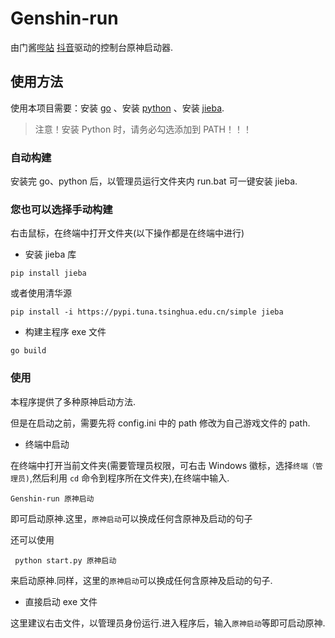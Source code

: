 # Genshin-run

由门酱[哔站](https://space.bilibili.com/245015918) [抖音](https://v.douyin.com/iJCQ7kkw/)驱动的控制台原神启动器.

## 使用方法

使用本项目需要：安装 [go](https://golang.google.cn/) 、安装 [python](https://python.org/) 、安装 [jieba](https://github.com/fxsjy/jieba).

>注意！安装 Python 时，请务必勾选添加到 PATH！！！

### 自动构建

安装完 go、python 后，以管理员运行文件夹内 run.bat 可一键安装 jieba.

### 您也可以选择手动构建

右击鼠标，在终端中打开文件夹(以下操作都是在终端中进行)

- 安装 jieba 库

```
pip install jieba
```

或者使用清华源

```
pip install -i https://pypi.tuna.tsinghua.edu.cn/simple jieba
```

- 构建主程序 exe 文件

```
go build
```

### 使用

本程序提供了多种原神启动方法.

但是在启动之前，需要先将 config.ini 中的 path 修改为自己游戏文件的 path.

- 终端中启动

在终端中打开当前文件夹(需要管理员权限，可右击 Windows 徽标，选择`终端（管理员)`,然后利用 `cd` 命令到程序所在文件夹),在终端中输入.

```
Genshin-run 原神启动
```

即可启动原神.这里，`原神启动`可以换成任何含原神及启动的句子

还可以使用

```
 python start.py 原神启动
```

来启动原神.同样，这里的`原神启动`可以换成任何含原神及启动的句子.

- 直接启动 exe 文件

这里建议右击文件，以管理员身份运行.进入程序后，输入`原神启动`等即可启动原神.
